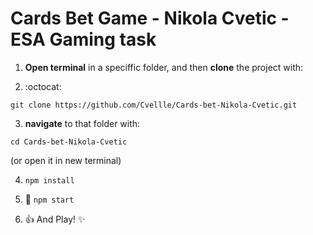 # Cards Bet Game - Nikola Cvetic - ESA Gaming task

1. **Open terminal** in a speciffic folder, and then **clone** the project with:

2. :octocat:

```
git clone https://github.com/Cvellle/Cards-bet-Nikola-Cvetic.git
```

3. **navigate** to that folder with:

```
cd Cards-bet-Nikola-Cvetic
```

(or open it in new terminal)

4. `npm install`

5. :rocket: `npm start`

6. :+1: And Play! :sparkles:
